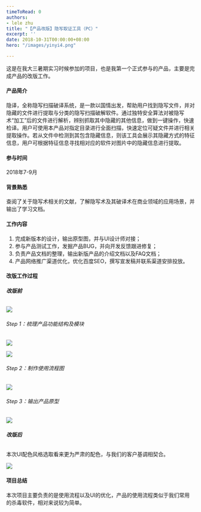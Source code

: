 ```yaml
---
timeToRead: 0
authors:
- lele zhu
title: "【产品改版】隐写取证工具（PC）"
excerpt: ''
date: 2018-10-31T00:00:00+08:00
hero: "/images/yinyi4.png"

---
```

这是在我大三暑期实习时候参加的项目，也是我第一个正式参与的产品，主要是完成产品的改版工作。

#### 产品简介

隐译，全称隐写扫描破译系统，是一款以国情出发，帮助用户找到隐写文件，并对隐藏的文件进行提取与分类的隐写扫描破解软件。通过独特安全算法对被隐写术“加工”后的文件进行解析，辨别抓取其中隐藏的其他信息，做到一键操作，快速检译。用户可使用本产品对指定目录进行全面扫描，快速定位可疑文件并进行相关提取操作。若从文件中检测到其包含隐藏信息，则该工具会展示其隐藏方式的特征信息，用户可根据特征信息寻找相对应的软件对图片中的隐藏信息进行提取。

#### 参与时间

2018年7-9月

#### 背景熟悉

查阅了关于隐写术相关的文献，了解隐写术及其破译术在商业领域的应用场景，并输出了学习文档。

#### 工作内容

1. 完成新版本的设计，输出原型图，并与UI设计师对接；
2. 参与产品测试工作，发掘产品BUG，并向开发反馈跟进修复；
3. 负责产品文档的整理，输出新版产品的介绍文档以及FAQ文档；
4. 产品网络推广渠道优化，优化百度SEO，撰写宣发稿并联系渠道安排投放。

#### **改版工作过程**

###### **改版前**

![](/images/yinyi4.png)

###### Step 1：梳理产品功能结构及模块

![](/images/yinyi2.png)

![](/images/8.jpg)

###### Step 2：制作使用流程图

![](/images/9.jpg)

###### Step 3：输出产品原型

![](/images/7.jpg)

###### **改版后**

本次UI配色风格选取看来更为严肃的配色，与我们的客户基调相契合。

![](/images/yinyi5.png)

#### 项目总结

本次项目主要负责的是使用流程以及UI的优化，产品的使用流程类似于我们常用的杀毒软件，相对来说较为简单。